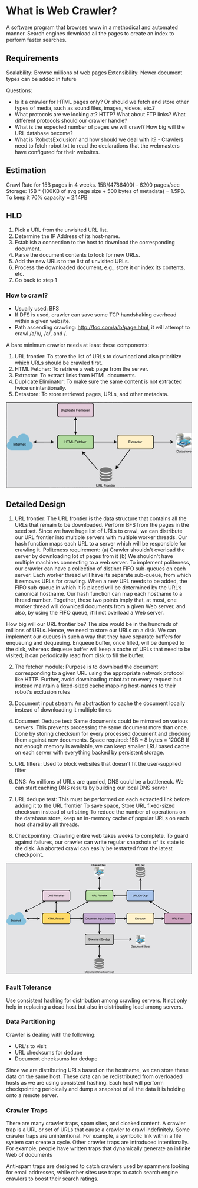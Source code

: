 # What is Web Crawler?
A software program that browses www in a methodical and automated manner.
Search engines download all the pages to create an index to perform faster searches.

## Requirements
Scalability: Browse millions of web pages
Extensibility: Newer document types can be added in future

Questions:
* Is it a crawler for HTML pages only? Or should we fetch and store other types of media, such as sound files, images, videos, etc.?
* What protocols are we looking at? HTTP? What about FTP links? What different protocols should our crawler handle?
* What is the expected number of pages we will crawl? How big will the URL database become?
* What is ‘RobotsExclusion’ and how should we deal with it? - Crawlers need to fetch robot.txt to read the declarations that the webmasters have configured for their websites.

## Estimation
Crawl Rate for 15B pages in 4 weeks. 15B/(4*7*86400) - 6200 pages/sec
Storage: 15B * (100KB of avg page size + 500 bytes of metadata) = 1.5PB. To keep it 70% capacity = 2.14PB

## HLD
1. Pick a URL from the unvisited URL list.
2. Determine the IP Address of its host-name.
3. Establish a connection to the host to download the corresponding document.
4. Parse the document contents to look for new URLs.
5. Add the new URLs to the list of unvisited URLs.
6. Process the downloaded document, e.g., store it or index its contents, etc.
7. Go back to step 1

### How to crawl?
* Usually used: BFS
* If DFS is used, crawler can save some TCP handshaking overhead within a given website.
* Path ascending crawling: http://foo.com/a/b/page.html, it will attempt to crawl /a/b/, /a/, and /.

A bare minimum crawler needs at least these components:
1. URL frontier: To store the list of URLs to download and also prioritize which URLs should be crawled first.
2. HTML Fetcher: To retrieve a web page from the server.
3. Extractor: To extract links from HTML documents.
4. Duplicate Eliminator: To make sure the same content is not extracted twice unintentionally.
5. Datastore: To store retrieved pages, URLs, and other metadata.

![image](https://github.com/r-shreesha/Interview-Prep/blob/main/Design_Diagrams/WebCrawlerHLD.png)

## Detailed Design

1. URL frontier: The URL frontier is the data structure that contains all the URLs that remain to be downloaded. Perform BFS from the pages in the seed set.
Since we have huge list of URLs to crawl, we can distribute our URL frontier into multiple servers with multiple worker threads. 
Our hash function maps each URL to a server which will be responsible for crawling it.
Politeness requirement:
   (a) Crawler shouldn't overload the server by downloading lot of pages from it
   (b) We shouldn't have multiple machines connecting to a web server.
To implement politeness, our crawler can have a collection of distinct FIFO sub-queues on each server.
Each worker thread will have its separate sub-queue, from which it removes URLs for crawling. 
When a new URL needs to be added, the FIFO sub-queue in which it is placed will be determined by the URL’s canonical hostname. 
Our hash function can map each hostname to a thread number. 
Together, these two points imply that, at most, one worker thread will download documents from a given Web server, 
and also, by using the FIFO queue, it’ll not overload a Web server.

How big will our URL frontier be? The size would be in the hundreds of millions of URLs. 
Hence, we need to store our URLs on a disk. We can implement our queues in such a way that they have separate buffers for enqueuing and dequeuing. 
Enqueue buffer, once filled, will be dumped to the disk, 
whereas dequeue buffer will keep a cache of URLs that need to be visited; it can periodically read from disk to fill the buffer.

2. The fetcher module: Purpose is to download the document corresponding to a given URL using the appropriate network protocol like HTTP.
Further, avoid downloading robot.txt on every request but instead maintain a fixed-sized cache mapping host-names to their robot's exclusion rules

3. Document input stream: An abstraction to cache the document locally instead of downloading it multiple times

4. Document Dedupe test: Same documents could be mirrored on various servers. This prevents processing the same document more than once. Done by storing checksum for every processed document and checking them against new documents. Space required: 15B * 8 bytes = 120GB
If not enough memory is available, we can keep smaller LRU based cache on each server with everything backed by persistent storage.

5. URL filters: Used to block websites that doesn't fit the user-supplied filter
6. DNS: As millions of URLs are queried, DNS could be a bottleneck. We can start caching DNS results by building our local DNS server
7. URL dedupe test: This must be performed on each extracted link before adding it to the URL frontier
To save space, Store URL fixed-sized checksum instead of url string
To reduce the number of operations on the database store, keep an in-memory cache of popular URLs on each host shared by all threads.
8. Checkpointing: Crawling entire web takes weeks to complete. To guard against failures, our crawler can write regular snapshots of its state to the disk. An aborted crawl can easily be restarted from the latest checkpoint.

![image](https://github.com/r-shreesha/Interview-Prep/blob/main/Design_Diagrams/WebCrawlerDesign.png)

### Fault Tolerance
Use consistent hashing for distribution among crawling servers. It not only help in replacing a dead host but also in distributing load among servers.

### Data Partitioning

Crawler is dealing with the following:
* URL's to visit
* URL checksums for dedupe
* Document checksums for dedupe

Since we are distributing URLs based on the hostname, we can store these data on the same host. These data can be redistributed from overloaded hosts as we are using consistent hashing.
Each host will perform checkpointing perioically and dump a snapshot of all the data it is holding onto a remote server. 

### Crawler Traps
There are many crawler traps, spam sites, and cloaked content. A crawler trap is a URL or set of URLs that cause a crawler to crawl indefinitely. Some crawler traps are unintentional. For example, a symbolic link within a file system can create a cycle. Other crawler traps are introduced intentionally. For example, people have written traps that dynamically generate an infinite Web of documents

Anti-spam traps are designed to catch crawlers used by spammers looking for email addresses, while other sites use traps to catch search engine crawlers to boost their search ratings.
